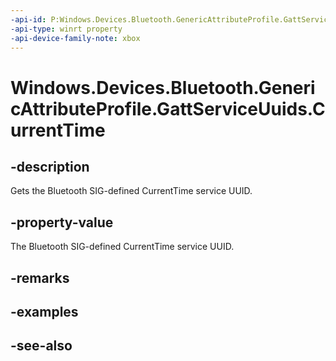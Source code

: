 ```yaml
---
-api-id: P:Windows.Devices.Bluetooth.GenericAttributeProfile.GattServiceUuids.CurrentTime
-api-type: winrt property
-api-device-family-note: xbox
---
```


<!-- Property syntax
public System.Guid CurrentTime { get; }
-->

# Windows.Devices.Bluetooth.GenericAttributeProfile.GattServiceUuids.CurrentTime

## -description
Gets the Bluetooth SIG-defined CurrentTime service UUID.

## -property-value
The Bluetooth SIG-defined CurrentTime service UUID.

## -remarks

## -examples

## -see-also
